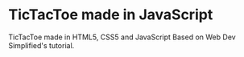 # TicTacToe made in JavaScript

TicTacToe made in HTML5, CSS5 and JavaScript
Based on Web Dev Simplified's tutorial.
